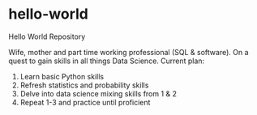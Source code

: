 # hello-world
Hello World Repository

Wife, mother and part time working professional (SQL & software). 
On a quest to gain skills in all things Data Science.
Current plan:
1. Learn basic Python skills
2. Refresh statistics and probability skills
3. Delve into data science mixing skills from 1 & 2
4. Repeat 1-3 and practice until proficient
